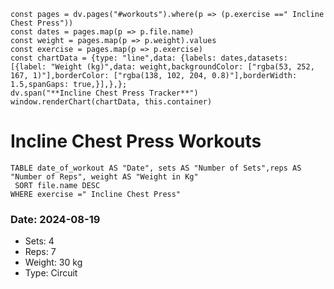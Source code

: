 ```dataviewjs
const pages = dv.pages("#workouts").where(p => (p.exercise ==" Incline Chest Press"))
const dates = pages.map(p => p.file.name)
const weight = pages.map(p => p.weight).values
const exercise = pages.map(p => p.exercise)
const chartData = {type: "line",data: {labels: dates,datasets: [{label: "Weight (kg)",data: weight,backgroundColor: ["rgba(53, 252, 167, 1)"],borderColor: ["rgba(138, 102, 204, 0.8)"],borderWidth: 1.5,spanGaps: true,}],},};
dv.span("**Incline Chest Press Tracker**")
window.renderChart(chartData, this.container)
```
# Incline Chest Press Workouts

```dataview 
TABLE date_of_workout AS "Date", sets AS "Number of Sets",reps AS "Number of Reps", weight AS "Weight in Kg" 
 SORT file.name DESC 
WHERE exercise =" Incline Chest Press"
```
### Date: 2024-08-19
- Sets: 4
- Reps: 7
- Weight: 30 kg
- Type: Circuit

